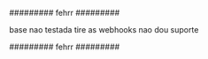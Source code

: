 ######### fehrr #########

base nao testada
tire as webhooks
nao dou suporte

######### fehrr #########
